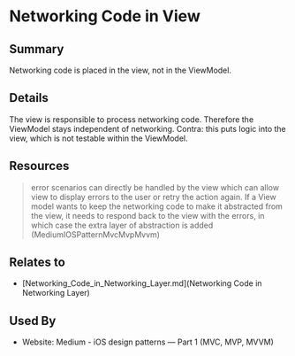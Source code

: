 # Networking Code in View

## Summary
Networking code is placed in the view, not in the ViewModel.

## Details
The view is responsible to process networking code. Therefore the ViewModel stays independent of networking.
Contra: this puts logic into the view, which is not testable within the ViewModel.

## Resources
> error scenarios can directly be handled by the view which can allow view to display errors to the user or retry the action again. If a View model wants to keep the networking code to make it abstracted from the view, it needs to respond back to the view with the errors, in which case the extra layer of abstraction is added (MediumIOSPatternMvcMvpMvvm)


## Relates to

* [Networking_Code_in_Networking_Layer.md](Networking Code in Networking Layer)

## Used By
* Website: Medium - iOS design patterns — Part 1 (MVC, MVP, MVVM)

